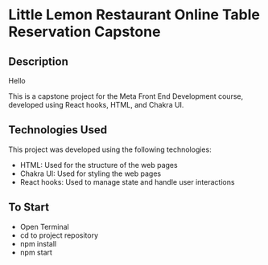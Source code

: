 # Little Lemon Restaurant Online Table Reservation Capstone

## Description
Hello

This is a capstone project for the Meta Front End Development course, 
developed using React hooks, HTML, and Chakra UI.


## Technologies Used
This project was developed using the following technologies: 

- HTML: Used for the structure of the web pages
- Chakra UI: Used for styling the web pages
- React hooks: Used to manage state and handle user interactions

## To Start
- Open  Terminal
- cd to project repository
- npm install
- npm start



